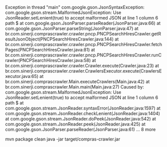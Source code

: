 Exception in thread "main" com.google.gson.JsonSyntaxException: com.google.gson.stream.MalformedJsonException: Use JsonReader.setLenient(true) to accept malformed JSON at line 1 column 6 path $
        at com.google.gson.JsonParser.parseReader(JsonParser.java:66)
        at com.google.gson.JsonParser.parseString(JsonParser.java:47)
        at br.com.sinerji.comprascrawler.crawler.pncp.PNCPSearchHiresCrawler.getResultJsonObject(PNCPSearchHiresCrawler.java:144)
        at br.com.sinerji.comprascrawler.crawler.pncp.PNCPSearchHiresCrawler.fetchPages(PNCPSearchHiresCrawler.java:81)
        at br.com.sinerji.comprascrawler.crawler.pncp.PNCPSearchHiresCrawler.runCrawler(PNCPSearchHiresCrawler.java:58)
        at br.com.sinerji.comprascrawler.crawler.Crawler.execute(Crawler.java:23)
        at br.com.sinerji.comprascrawler.crawler.CrawlersExecutor.execute(CrawlersExecutor.java:65)
        at br.com.sinerji.comprascrawler.Main.executeCrawlers(Main.java:42)
        at br.com.sinerji.comprascrawler.Main.main(Main.java:27)
Caused by: com.google.gson.stream.MalformedJsonException: Use JsonReader.setLenient(true) to accept malformed JSON at line 1 column 6 path $
        at com.google.gson.stream.JsonReader.syntaxError(JsonReader.java:1597)
        at com.google.gson.stream.JsonReader.checkLenient(JsonReader.java:1404)
        at com.google.gson.stream.JsonReader.doPeek(JsonReader.java:542)
        at com.google.gson.stream.JsonReader.peek(JsonReader.java:425)
        at com.google.gson.JsonParser.parseReader(JsonParser.java:61)
        ... 8 more

mvn package clean
java -jar target/compras-crawler.jar
